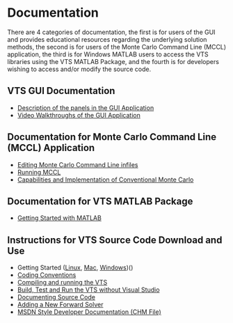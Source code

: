 # Documentation
There are 4 categories of documentation, the first is for users of the GUI and provides educational resources regarding the underlying solution methods, the second is for users of the Monte Carlo Command Line (MCCL) application, the third is for Windows MATLAB users to access the VTS libraries using the VTS MATLAB Package, and the fourth is for developers wishing to access and/or modify the source code.

## VTS GUI Documentation
* [Description of the panels in the GUI Application](https://github.com/VirtualPhotonics/Vts.Gui.Wpf/wiki/Software)
* [Video Walkthroughs of the GUI Application](https://virtualphotonics.org/video)

## Documentation for Monte Carlo Command Line (MCCL) Application
* [Editing Monte Carlo Command Line infiles](https://github.com/VirtualPhotonics/Vts.MonteCarlo/wiki/MCCL-Editing-infiles)
* [Running MCCL](https://github.com/VirtualPhotonics/Vts.MonteCarlo/wiki/MCCL-Examples)
* [Capabilities and Implementation of Conventional Monte Carlo](https://github.com/VirtualPhotonics/Vts.MonteCarlo/wiki/MCCL-Capabilities-And-Implementation)

## Documentation for VTS MATLAB Package
* [Getting Started with MATLAB](https://github.com/VirtualPhotonics/VTS/wiki/VTS-MATLAB)

## Instructions for VTS Source Code Download and Use
* Getting Started ([Linux](https://github.com/VirtualPhotonics/VTS/wiki/Getting-Started-on-Linux), [Mac](https://github.com/VirtualPhotonics/VTS/wiki/Getting-Started-on-Mac), [Windows](https://github.com/VirtualPhotonics/VTS/wiki/Getting-Started-in-Windows))()
* [Coding Conventions](https://github.com/VirtualPhotonics/VTS/wiki/Coding-Conventions)
* [Compiling and running the VTS](https://github.com/VirtualPhotonics/VTS/wiki/Compile-and-run-the-VTS)
* [Build, Test and Run the VTS without Visual Studio](https://github.com/VirtualPhotonics/VTS/wiki/Without-Visual-Studio)
* [Documenting Source Code](https://github.com/VirtualPhotonics/VTS/wiki/Visual-Studio-XML-Comment-Tags)
* [Adding a New Forward Solver](https://github.com/VirtualPhotonics/VTS/wiki/Adding-a-New-Forward-Solver-to-the-VTS)
* [MSDN Style Developer Documentation (CHM File)](https://github.com/VirtualPhotonics/VTS/releases/download/Version_8.0/VtsDocumentation.chm)  